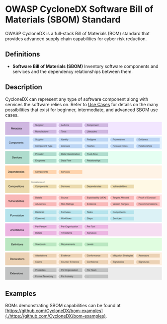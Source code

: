# OWASP CycloneDX Software Bill of Materials (SBOM) Standard

OWASP CycloneDX is a full-stack Bill of Materials (BOM) standard that provides
 advanced supply chain capabilities for cyber risk reduction.

## Definitions

- **Software Bill of Materials (SBOM)** Inventory software components and services
 and the dependency relationships between them.

## Description

CycloneDX can represent any type of software component along with services the software relies on. Refer to [Use Cases](https://cyclonedx.org/use-cases) for details on the many possibilities that exist for beginner, intermediate, and advanced SBOM use cases.

![SBOM](./images/CycloneDX-Object-Model.png)

## Examples

BOMs demonstrating SBOM capabilities can be found at [https://github.com/CycloneDX/bom-examples](./https://github.com/CycloneDX/bom-examples).

